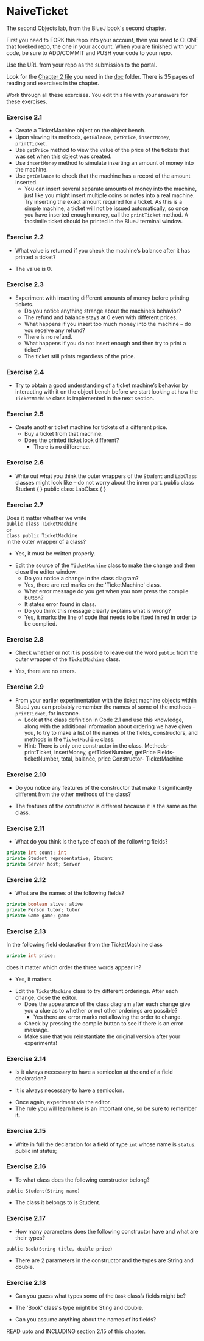 # NaiveTicket

The second Objects lab, from the BlueJ book's second chapter.

First you need to FORK this repo into your account, then you need to CLONE that foreked repo, the one in your account. 
When you are finished with your code, be sure to ADD/COMMIT and PUSH your code to your repo.

Use the URL from your repo as the submission to the portal. 

Look for the [Chapter 2 file](./doc/BlueJ-objects-first-ch2.pdf) you need in the [doc](./doc) folder.
There is 35 pages of reading and exercises in the chapter.

Work through all these exercises. You edit this file with your answers for these exercises.

### Exercise 2.1
* Create a TicketMachine object on the object bench.
* Upon viewing its methods, `getBalance`, `getPrice`, `insertMoney`, `printTicket`.
* Use `getPrice` method to view the value of the price of the tickets that was set when this object was created.
* Use `insertMoney` method to simulate inserting an amount of money into the machine.
* Use `getBalance` to check that the machine has a record of the amount inserted.
	* You can insert several separate amounts of money into the machine, just like you might insert multiple coins or notes into a real machine. Try inserting the exact amount required for a ticket. As this is a simple machine, a ticket will not be issued automatically, so once you have inserted enough money, call the `printTicket` method. A facsimile ticket should be printed in the BlueJ terminal window.

### Exercise 2.2
* What value is returned if you check the machine’s balance after it has printed a ticket?
- The value is 0.
### Exercise 2.3
* Experiment with inserting different amounts of money before printing tickets.
	* Do you notice anything strange about the machine’s behavior? 
	- The refund and balance stays at 0 even with different prices.
	* What happens if you insert too much money into the machine – do you receive any refund?
	- There is no refund.
	* What happens if you do not insert enough and then try to print a ticket?
	 - The ticket still prints regardless of the price.

### Exercise 2.4
* Try to obtain a good understanding of a ticket machine’s behavior by interacting with it on the object bench before we start looking at how the `TicketMachine` class is implemented in the next section.

### Exercise 2.5
* Create another ticket machine for tickets of a different price.
	* Buy a ticket from that machine.
	* Does the printed ticket look different?
      - There is no difference.
### Exercise 2.6
* Write out what you think the outer wrappers of the `Student` and `LabClass` classes might look like – do not worry about the inner part.
public class Student {
}
public class LabClass {
}

### Exercise 2.7
Does it matter whether we write<br>
`public class TicketMachine`<br>
or<br>
`class public TicketMachine`<br>
in the outer wrapper of a class?
- Yes, it must be written properly.
* Edit the source of the `TicketMachine` class to make the change and then close the editor window.
	* Do you notice a change in the class diagram?
	 - Yes, there are red marks on the 'TicketMachine' class.
	* What error message do you get when you now press the compile button?
	 - It states error found in class.
	* Do you think this message clearly explains what is wrong?
	 - Yes, it marks the line of code that needs to be fixed in red in order to be complied.
	
### Exercise 2.8
* Check whether or not it is possible to leave out the word `public` from the outer wrapper of the `TicketMachine` class.
- Yes, there are no errors.
### Exercise 2.9
* From your earlier experimentation with the ticket machine objects within BlueJ you can probably remember the names of some of the methods – `printTicket`, for instance.
	* Look at the class definition in Code 2.1 and use this knowledge, along with the additional information about ordering we have given you, to try to make a list of the names of the fields, constructors, and methods in the `TicketMachine` class.
	* Hint: There is only one constructor in the class.
     Methods- printTicket, insertMoney, getTicketNumber, getPrice
     Fields- ticketNumber, total, balance, price
     Constructor- TicketMachine


### Exercise 2.10
* Do you notice any features of the constructor that make it significantly different from the other methods of the class?
- The features of the constructor is different because it is the same as the class.
### Exercise 2.11
* What do you think is the type of each of the following fields?

```java
private int count; int
private Student representative; Student
private Server host; Server
```

### Exercise 2.12
* What are the names of the following fields?

```java
private boolean alive; alive
private Person tutor; tutor
private Game game; game
```
### Exercise 2.13

In the following field declaration from the TicketMachine class<br>

```java
private int price;
```
does it matter which order the three words appear in?
- Yes, it matters.
* Edit the `TicketMachine` class to try different orderings. After each change, close the editor.
	* Does the appearance of the class diagram after each change give you a clue as to whether or not other orderings are possible?
       -  Yes there are error marks not allowing the order to change.
	* Check by pressing the compile button to see if there is an error message.
	* Make sure that you reinstantiate the original version after your experiments!

### Exercise 2.14
* Is it always necessary to have a semicolon at the end of a field declaration?
-  It is always necessary to have a semicolon.
* Once again, experiment via the editor.
* The rule you will learn here is an important one, so be sure to remember it.


### Exercise 2.15
* Write in full the declaration for a field of type `int` whose name is `status`.
public int status;
### Exercise 2.16
* To what class does the following constructor belong?
```
public Student(String name)
```
- The class it belongs to is Student.
### Exercise 2.17
* How many parameters does the following constructor have and what are their types?
```
public Book(String title, double price)
```
 - There are 2 parameters in the constructor and the types are String and double.
### Exercise 2.18
* Can you guess what types some of the `Book` class’s fields might be? 
- The 'Book' class's type might be Sting and double.
* Can you assume anything about the names of its fields?

READ upto and INCLUDING section 2.15 of this chapter.
